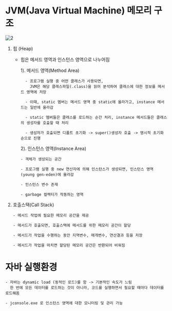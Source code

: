# JVM(Java Virtual Machine) 메모리 구조
![2](https://github.com/user-attachments/assets/ee37f27c-9212-4a3d-81d7-c6ebefc0001c)

  1. 힙 (Heap)
      - 힙은 메서드 영역과 인스턴스 영역으로 나누어짐

        1). 메서드 영역(Method Area) <br>
        
              - 프로그램 실행 중 어떤 클래스가 사용되면,
                JVM은 해당 클래스파일(.class)을 읽어 분석하여 클래스에 대한 정보를 메서드 영역에 저장
       
              - 이때, static 멤버는 메서드 영역 중 static에 올라가고, instance 메서드는 일반에 올라감

              - static 멤버들은 클래스를 로드하는 순간 처리, instance 메서드들은 클래스의 생성자를 호출할 때 처리

              - 생성자가 호출되면 디폴트 초기화 -> super()생성자 호출 -> 명시적 초기화 순으로 진행

        2). 인스턴스 영역(Instance Area) <br>
        
            - 객체가 생성되는 공간
       
            - 프로그램 실행 중 new 연산자에 의해 인스턴스가 생성되면, 인스턴스 영역(young gen-eden)에 올라감

            - 인스턴스 변수 존재
           
            - garbage 컬렉터가 작동하는 영역
        
  3. 호출스택(Call Stack)
     
         - 메서드 작업에 필요한 메모리 공간을 제공
       
         - 메서드가 호출되면, 호출스택에 메서드를 위한 메모리 공간이 할당
       
         - 메서드가 작업을 수행하는 동안 지역변수, 매개변수, 연산결과 등을 저장
       
         - 메서드가 작업을 마치면 할당된 메모리 공간은 반환되어 비워짐
    

# 자바 실행환경
    - 자바는 dynamic load (동적인 로드)를 함 -> 기본적인 속도가 느림    
      한 번에 모든 데이터를 로드하는 것이 아니라, 코드를 실행하면서 필요할 때마다 데이터를 로드해옴      

    - jconsole.exe 로 인스턴스 영역에 대한 모니터링 및 관리 가능
       

